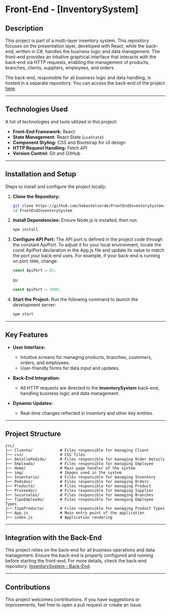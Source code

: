 
# **Front-End - [InventorySystem]**

## **Description**

This project is part of a multi-layer inventory system. This repository focuses on the presentation layer, developed with React, while the back-end, written in C#, handles the business logic and data management. The front-end provides an intuitive graphical interface that interacts with the back-end via HTTP requests, enabling the management of products, branches, clients, suppliers, employees, and orders.

The back-end, responsible for all business logic and data handling, is hosted in a separate repository. You can access the back-end of the project [here](https://github.com/SebasValverde/BackEndInventorySystem.git).

---

## **Technologies Used**

A list of technologies and tools utilized in this project:

- **Front-End Framework:** React  
- **State Management:** React State (`useState`)  
- **Component Styling:** CSS and Bootstrap for UI design  
- **HTTP Request Handling:** Fetch API  
- **Version Control:** Git and GitHub  

---

## **Installation and Setup**

Steps to install and configure the project locally:

1. **Clone the Repository:**
   ```bash
   git clone https://github.com/SebasValverde/FrontEndInventorySystem.git
   cd FrontEndInventorySystem
   ```

2. **Install Dependencies:**
   Ensure Node.js is installed, then run:
   ```bash
   npm install
   ```

3. **Configure API Port:**
   The API port is defined in the project code through the constant ApiPort. To adjust it for your local environment, locate the const ApiPort declaration in the App.js file and update its value to match the port your back-end uses.
   For example, if your back-end is running on port `3000`, change:
   ```javascript
   const ApiPort = 81;
   ```
   to:
   ```javascript
   const ApiPort = 3000;
   ```

4. **Start the Project:**
   Run the following command to launch the development server:
   ```bash
   npm start
   ```

---

## **Key Features**

- **User Interface:**
  - Intuitive screens for managing products, branches, customers, orders, and employees.
  - User-friendly forms for data input and updates.

- **Back-End Integration:**
  - All HTTP requests are directed to the **InventorySystem** back-end, handling business logic and data management.

- **Dynamic Updates:**
  - Real-time changes reflected in inventory and other key entities.
---

## **Project Structure**

```plaintext
src/
├── Cliente/            # Files responsible for managing Client
├── css/                # CSS files
├── DetallePedido/      # Files responsible for managing Order Details
├── Empleado/           # Files responsible for managing Employee
├── Home/               # Main page handler of the system
├── img/                # Images used in the system
├── Inventario/         # Files responsible for managing Inventory
├── Pedidos/            # Files responsible for managing Orders
├── Producto/           # Files responsible for managing Product
├── Proveedor/          # Files responsible for managing Supplier
├── Sucursales/         # Files responsible for managing Branches
├── TipoEmpleado/       # Files responsible for managing Employee Types
├── TipoProducto/       # Files responsible for managing Product Types
├── App.js              # Main entry point of the application
├── index.js            # Application rendering
```

---

## **Integration with the Back-End**

This project relies on the back-end for all business operations and data management. Ensure the back-end is properly configured and running before starting the front-end. For more details, check the back-end repository: [InventorySystem - Back-End](https://github.com/SebasValverde/BackEndInventorySystem.git).

---

## **Contributions**

This project welcomes contributions. If you have suggestions or improvements, feel free to open a pull request or create an issue.
